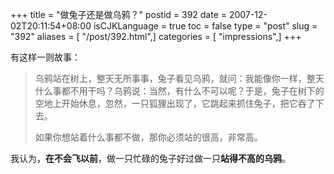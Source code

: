 +++
title = "做兔子还是做乌鸦？"
postid = 392
date = 2007-12-02T20:11:54+08:00
isCJKLanguage = true
toc = false
type = "post"
slug = "392"
aliases = [ "/post/392.html",]
categories = [ "impressions",]
+++


有这样一则故事：

> 乌鸦站在树上，整天无所事事，兔子看见乌鸦，就问：我能像你一样，整天什么事都不用干吗？乌鸦说：当然，有什么不可以呢？于是，兔子在树下的空地上开始休息，忽然，一只狐狸出现了，它跳起来抓住兔子，把它吞了下去。
>
> 如果你想站着什么事都不做，那你必须站的很高，非常高。

我认为，**在不会飞以前**，做一只忙碌的兔子好过做一只**站得不高的乌鸦**。

